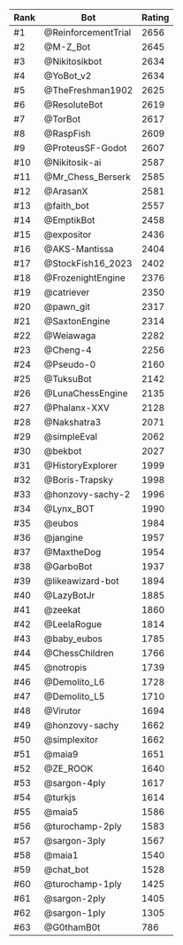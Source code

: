 Rank|Bot|Rating
---|---|---
#1|@ReinforcementTrial|2656
#2|@M-Z_Bot|2645
#3|@Nikitosikbot|2634
#4|@YoBot_v2|2634
#5|@TheFreshman1902|2625
#6|@ResoluteBot|2619
#7|@TorBot|2617
#8|@RaspFish|2609
#9|@ProteusSF-Godot|2607
#10|@Nikitosik-ai|2587
#11|@Mr_Chess_Berserk|2585
#12|@ArasanX|2581
#13|@faith_bot|2557
#14|@EmptikBot|2458
#15|@expositor|2436
#16|@AKS-Mantissa|2404
#17|@StockFish16_2023|2402
#18|@FrozenightEngine|2376
#19|@catriever|2350
#20|@pawn_git|2317
#21|@SaxtonEngine|2314
#22|@Weiawaga|2282
#23|@Cheng-4|2256
#24|@Pseudo-0|2160
#25|@TuksuBot|2142
#26|@LunaChessEngine|2135
#27|@Phalanx-XXV|2128
#28|@Nakshatra3|2071
#29|@simpleEval|2062
#30|@bekbot|2027
#31|@HistoryExplorer|1999
#32|@Boris-Trapsky|1998
#33|@honzovy-sachy-2|1996
#34|@Lynx_BOT|1990
#35|@eubos|1984
#36|@jangine|1957
#37|@MaxtheDog|1954
#38|@GarboBot|1937
#39|@likeawizard-bot|1894
#40|@LazyBotJr|1885
#41|@zeekat|1860
#42|@LeelaRogue|1814
#43|@baby_eubos|1785
#44|@ChessChildren|1766
#45|@notropis|1739
#46|@Demolito_L6|1728
#47|@Demolito_L5|1710
#48|@Virutor|1694
#49|@honzovy-sachy|1662
#50|@simplexitor|1662
#51|@maia9|1651
#52|@ZE_ROOK|1640
#53|@sargon-4ply|1617
#54|@turkjs|1614
#55|@maia5|1586
#56|@turochamp-2ply|1583
#57|@sargon-3ply|1567
#58|@maia1|1540
#59|@chat_bot|1528
#60|@turochamp-1ply|1425
#61|@sargon-2ply|1405
#62|@sargon-1ply|1305
#63|@G0thamB0t|786
